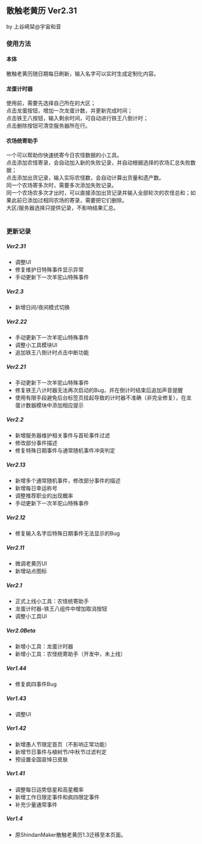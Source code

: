 ## 散触老黄历 Ver2.31
by 上谷崎栞@宇宙和音

### 使用方法
#### 本体
散触老黄历随日期每日刷新，输入名字可以实时生成定制化内容。
#### 龙蛋计时器
使用前，需要先选择自己所在的大区；<br>
点击龙蛋按钮，增加一次龙蛋计数，并更新完成时间；<br>
点击铁王八按钮，输入剩余时间，可自动进行铁王八倒计时；<br>
点击删除按钮可清空服务器所在行。<br>
#### 农场统寄助手
一个可以帮助你快速统寄今日农怪数据的小工具。<br>
点击添加农怪寄录，会自动加入新的失败记录，并自动根据选择的农场汇总失败数据；<br>
点击添加出货记录，输入实际农怪数，会自动计算出货量和遗产数。<br>
同一个农场寄多次时，需要多次添加失败记录。<br>
同一个农场农多次才出时，可以直接添加出货记录并输入全部轮次的农怪总和；如果此前已添加过相同农场的寄录，需要把它们删除。<br>
大区/服务器选择只提供记录，不影响结果汇总。<br>
</br>
### 更新记录
##### Ver2.31
- 调整UI
- 修复维护日特殊事件显示异常
- 手动更新下一次羊驼山特殊事件
##### Ver2.3
- 新增日间/夜间模式切换
##### Ver2.22
- 手动更新下一次羊驼山特殊事件
- 调整小工具模块UI
- 追加铁王八倒计时点击中断功能
##### Ver2.21
- 手动更新下一次羊驼山特殊事件
- 修复铁王八计时器无法再次启动的Bug，并在倒计时结束后追加声音提醒
- 使用有限手段避免后台标签页挂起导致的计时器不准确（非完全修复），在龙蛋计数器模块中添加相应提示
##### Ver2.2
- 新增服务器维护相关事件与首轮事件过滤
- 修改部分事件描述
- 修复特殊日期事件与通常随机事件冲突判定
##### Ver2.13
- 新增多个通常随机事件，修改部分事件的描述
- 新增每日幸运称号
- 调整推荐职业的出现概率
- 手动更新下一次羊驼山特殊事件
##### Ver2.12
- 修复输入名字后特殊日期事件无法显示的Bug
##### Ver2.11
- 微调老黄历UI
- 新增站点图标
##### Ver2.1
- 正式上线小工具：农怪统寄助手
- 龙蛋计时器-铁王八组件中增加取消按钮
- 调整小工具UI
##### Ver2.0Beta
- 新增小工具：龙蛋计时器
- 新增小工具：农怪统寄助手（开发中，未上线）
##### Ver1.44
- 修复疯四事件Bug
##### Ver1.43
- 调整UI
##### Ver1.42
- 新增愚人节限定首页（不影响正常功能）
- 新增节日事件与植树节/中秋节过滤判定
- 预设置全国哀悼日皮肤
##### Ver1.41
- 调整每日运势低星和高星概率
- 新增工作日限定事件和疯四限定事件
- 补充少量通常事件
##### Ver1.4
- 原ShindanMaker散触老黄历1.3迁移至本页面。
